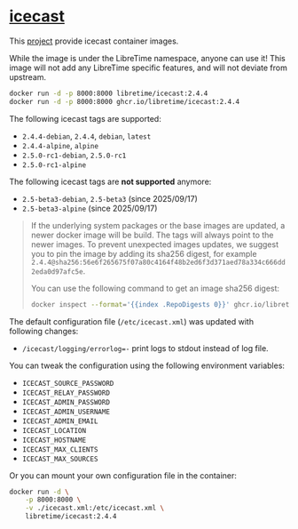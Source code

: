# [icecast](https://github.com/libretime/icecast-docker)

This [project](https://github.com/libretime/icecast-docker) provide icecast container images.

While the image is under the LibreTime namespace, anyone can use it! This image will not add any LibreTime specific features, and will not deviate from upstream.

```bash
docker run -d -p 8000:8000 libretime/icecast:2.4.4
docker run -d -p 8000:8000 ghcr.io/libretime/icecast:2.4.4
```

The following icecast tags are supported:

- `2.4.4-debian`, `2.4.4`, `debian`, `latest`
- `2.4.4-alpine`, `alpine`
- `2.5.0-rc1-debian`, `2.5.0-rc1`
- `2.5.0-rc1-alpine`

The following icecast tags are **not supported** anymore:

- `2.5-beta3-debian`, `2.5-beta3` (since 2025/09/17)
- `2.5-beta3-alpine` (since 2025/09/17)

> If the underlying system packages or the base images are updated, a newer docker image will be build. The tags will always point to the newer images. To prevent unexpected images updates, we suggest you to pin the image by adding its sha256 digest, for example `2.4.4@sha256:56e6f265675f07a80c4164f48b2ed6f3d371aed78a334c666dd2eda0d97afc5e`.
>
> You can use the following command to get an image sha256 digest:
>
> ```bash
> docker inspect --format='{{index .RepoDigests 0}}' ghcr.io/libretime/icecast:2.4.4
> ```

The default configuration file (`/etc/icecast.xml`) was updated with following changes:

- `/icecast/logging/errorlog=-` print logs to stdout instead of log file.

You can tweak the configuration using the following environment variables:

- `ICECAST_SOURCE_PASSWORD`
- `ICECAST_RELAY_PASSWORD`
- `ICECAST_ADMIN_PASSWORD`
- `ICECAST_ADMIN_USERNAME`
- `ICECAST_ADMIN_EMAIL`
- `ICECAST_LOCATION`
- `ICECAST_HOSTNAME`
- `ICECAST_MAX_CLIENTS`
- `ICECAST_MAX_SOURCES`

Or you can mount your own configuration file in the container:

```bash
docker run -d \
    -p 8000:8000 \
    -v ./icecast.xml:/etc/icecast.xml \
    libretime/icecast:2.4.4
```
